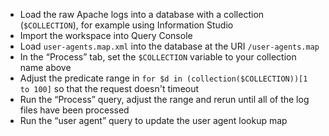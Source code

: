 * Load the raw Apache logs into a database with a collection (`$COLLECTION`), for example using Information Studio
* Import the workspace into Query Console
* Load `user-agents.map.xml` into the database at the URI `/user-agents.map`
* In the “Process” tab, set the `$COLLECTION` variable to your collection name above
* Adjust the predicate range in `for $d in (collection($COLLECTION))[1 to 100]` so that the request doesn't timeout
* Run the “Process” query, adjust the range and rerun until all of the log files have been processed
* Run the “user agent” query to update the user agent lookup map
